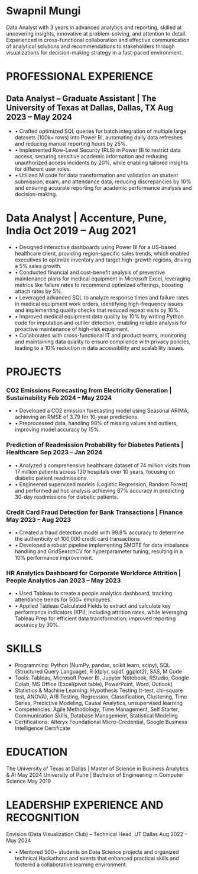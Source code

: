 # Swapnil Mungi
Data Analyst with 3 years in advanced analytics and reporting, skilled at uncovering insights, innovative at problem-solving, and attention to detail. Experienced in cross-functional collaboration and effective communication of analytical solutions and recommendations to stakeholders through visualizations for decision-making strategy in a fast-paced environment.
	                                                                                                                                       
# PROFESSIONAL EXPERIENCE
## Data Analyst – Graduate Assistant | The University of Texas at Dallas, Dallas, TX                                                                Aug 2023 – May 2024	
* •	Crafted optimized SQL queries for batch integration of multiple large datasets (100k+ rows) into Power BI, automating daily data refreshes and reducing manual reporting hours by 25%.
* •	Implemented Row-Level Security (RLS) in Power BI to restrict data access, securing sensitive academic information and reducing unauthorized access incidents by 20%, while enabling tailored insights for different user roles.
* •	Utilized M code for data transformation and validation on student submission, exam, and attendance data, reducing discrepancies by 10% and ensuring accurate reporting for academic performance analysis and decision-making.

# Data Analyst | Accenture, Pune, India                                                                                                                            Oct 2019 – Aug 2021	
* •	Designed interactive dashboards using Power BI for a US-based healthcare client, providing region-specific sales trends, which enabled executives to optimize inventory and target high-growth regions, driving a 5% sales growth.
* •	Conducted financial and cost-benefit analysis of preventive maintenance plans for medical equipment in Microsoft Excel, leveraging metrics like failure rates to recommend optimized offerings, boosting attach rates by 5%.
* •	Leveraged advanced SQL to analyze response times and failure rates in medical equipment work orders, identifying high-frequency issues and implementing quality checks that reduced repeat visits by 10%.
* •	Improved medical equipment data quality by 10% by writing Python code for imputation and outlier detection, enabling reliable analysis for proactive maintenance of high-risk equipment.
* •	Collaborated with cross-functional IT and product teams, monitoring and maintaining data quality to ensure compliance with privacy policies, leading to a 10% reduction in data accessibility and scalability issues.

# PROJECTS

### CO2 Emissions Forecasting from Electricity Generation | Sustainability                                                                                  Feb 2024 – May 2024                                                                                                                             
* •	Developed a CO2 emission forecasting model using Seasonal ARIMA, achieving an RMSE of 3.79 for 10-year predictions.
* •	Preprocessed data, handling 98% of missing values and outliers, improving model accuracy by 15%.
### Prediction of Readmission Probability for Diabetes Patients	 | Healthcare                                                                                Sep 2023 – Jan 2024                                                                                    
* •	Analyzed a comprehensive healthcare dataset of 74 million visits from 17 million patients across 130 hospitals over 10 years, focusing on diabetic patient readmissions.
* •	Engineered supervised models (Logistic Regression, Random Forest) and performed ad hoc analysis achieving 87% accuracy in predicting 30-day readmissions for diabetic patients.
### Credit Card Fraud Detection for Bank Transactions | Finance                                                                                                    May 2023 – Aug 2023                            
* •	Created a fraud detection model with 99.8% accuracy to determine the authenticity of 100,000 credit card transactions
* •	Developed a robust pipeline implementing SMOTE for data imbalance handling and GridSearchCV for hyperparameter tuning, resulting in a 10% performance improvement.
### HR Analytics Dashboard for Corporate Workforce Attrition | People Analytics                                                                      Jan 2023 – May 2023 
* •	   Used Tableau to create a people analytics dashboard, tracking attendance trends for 500+ employees.
* •	   Applied Tableau Calculated Fields to extract and calculate key performance indicators (KPI), including attrition rates, while leveraging Tableau Prep for efficient data transformation; improved reporting accuracy by 30%.

# SKILLS
* Programming: Python (NumPy, pandas, scikit learn, scipy), SQL (Structured Query Language), R (dplyr, sqldf, ggplot2), SAS, M Code
* Tools: Tableau, Microsoft Power BI, Jupyter Notebook, RStudio, Google Colab, MS Office (Excel(pivot table), PowerPoint, Word, Outlook)
* Statistics & Machine Learning: Hypothesis Testing (t-test, chi-square test, ANOVA), A/B Testing, Regression, Classification, Clustering, Time Series, Predictive Modeling, Causal Analytics, unsupervised learning
* Competencies: Agile Methodology, Time Management, Self Starter, Communication Skills, Database Management, Statistical Modeling
* Certifications: Alteryx Foundational Micro-Credential, Google Business Intelligence Certificate

# EDUCATION
  The University of Texas at Dallas | Master of Science in Business Analytics & AI	May 2024
  University of Pune | Bachelor of Engineering in Computer Science	May 2019

# LEADERSHIP EXPERIENCE AND RECOGNITION
Envision (Data Visualization Club) – Technical Head, UT Dallas                                                                                                  Aug 2022 – May 2024
* •	 Mentored 500+ students on Data Science projects and organized technical Hackathons and events that enhanced
    practical skills and fostered a collaborative learning environment.
